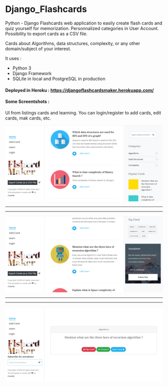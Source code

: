 # Django_Flashcards
Python - Django Flashcards web application to easily create flash cards and quiz yourself for memorization. Personnalized categories in User Account. Possibility to export cards as a CSV file.

Cards about Algorithms, data structures, complexity, or any other domain/subject of your interest.

It uses :
 - Python 3
 - Django Framework
 - SQLite in local and PostgreSQL in production
 
 #### Deployed in Heroku : https://djangoflashcardsmaker.herokuapp.com/

#### Some Screentshots : 

UI from listings cards and learning. You can login/register to add cards, edit cards, mak cards, etc. 

<img src="https://github.com/GitTeaching/Django_Flashcards/blob/master/Django_Flashcards/static/images/Screenshot%201.png" width="700">

---------------------------------------------------------------------------------------------------------------------------------------
---------------------------------------------------------------------------------------------------------------------------------------

<img src="https://github.com/GitTeaching/Django_Flashcards/blob/master/Django_Flashcards/static/images/Screenshot%202.png" width="700">

---------------------------------------------------------------------------------------------------------------------------------------
---------------------------------------------------------------------------------------------------------------------------------------

<img src="https://github.com/GitTeaching/Django_Flashcards/blob/master/Django_Flashcards/static/images/Screenshot%203.png" width="700">
